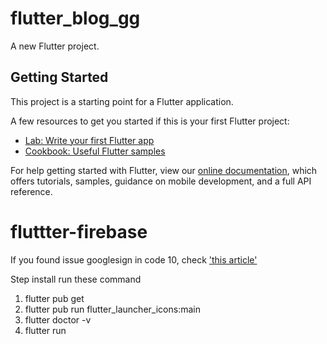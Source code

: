 # flutter_blog_gg

A new Flutter project.

## Getting Started

This project is a starting point for a Flutter application.

A few resources to get you started if this is your first Flutter project:

- [Lab: Write your first Flutter app](https://flutter.dev/docs/get-started/codelab)
- [Cookbook: Useful Flutter samples](https://flutter.dev/docs/cookbook)

For help getting started with Flutter, view our
[online documentation](https://flutter.dev/docs), which offers tutorials,
samples, guidance on mobile development, and a full API reference.
# fluttter-firebase

If you found issue googlesign in code 10, check ['this article'](https://stackoverflow.com/questions/54557479/flutter-and-google-sign-in-plugin-platformexceptionsign-in-failed-com-google)

Step install run these command
1. flutter pub get
2. flutter pub run flutter_launcher_icons:main
3. flutter doctor -v
4. flutter run
